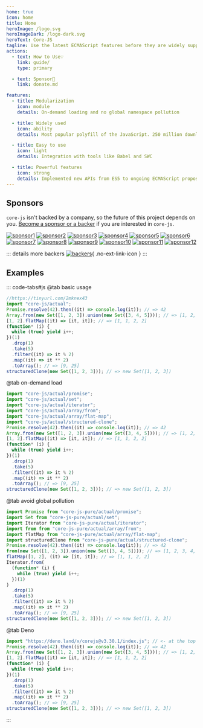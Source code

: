 ```yaml
---
home: true
icon: home
title: Home
heroImage: /logo.svg
heroImageDark: /logo-dark.svg
heroText: Core-JS
tagline: Use the latest ECMAScript features before they are widely supported
actions:
  - text: How to Use💡
    link: guide/
    type: primary

  - text: Sponsor🧡
    link: donate.md

features:
  - title: Modularization
    icon: module
    details: On-demand loading and no global namespace pollution

  - title: Widely used
    icon: ability
    details: Most popular polyfill of the JavaScript. 250 million downloads per month on NPM

  - title: Easy to use
    icon: light
    details: Integration with tools like Babel and SWC

  - title: Powerful features
    icon: strong
    details: Implemented new APIs from ES5 to ongoing ECMAScript proposal
---
```


## Sponsors

`core-js` isn't backed by a company, so the future of this project depends on you. [Become a sponsor or a backer](./donate.md) if you are interested in `core-js`.

<div class="no-ext-link-icon">

[![sponsor1](https://opencollective.com/core-js/sponsor/0/avatar.svg)](https://opencollective.com/core-js/sponsor/0/website)
[![sponsor2](https://opencollective.com/core-js/sponsor/1/avatar.svg)](https://opencollective.com/core-js/sponsor/1/website)
[![sponsor3](https://opencollective.com/core-js/sponsor/2/avatar.svg)](https://opencollective.com/core-js/sponsor/2/website)
[![sponsor4](https://opencollective.com/core-js/sponsor/3/avatar.svg)](https://opencollective.com/core-js/sponsor/3/website)
[![sponsor5](https://opencollective.com/core-js/sponsor/4/avatar.svg)](https://opencollective.com/core-js/sponsor/4/website)
[![sponsor6](https://opencollective.com/core-js/sponsor/5/avatar.svg)](https://opencollective.com/core-js/sponsor/5/website)
[![sponsor7](https://opencollective.com/core-js/sponsor/6/avatar.svg)](https://opencollective.com/core-js/sponsor/6/website)
[![sponsor8](https://opencollective.com/core-js/sponsor/7/avatar.svg)](https://opencollective.com/core-js/sponsor/7/website)
[![sponsor9](https://opencollective.com/core-js/sponsor/8/avatar.svg)](https://opencollective.com/core-js/sponsor/8/website)
[![sponsor10](https://opencollective.com/core-js/sponsor/9/avatar.svg)](https://opencollective.com/core-js/sponsor/9/website)
[![sponsor11](https://opencollective.com/core-js/sponsor/10/avatar.svg)](https://opencollective.com/core-js/sponsor/10/website)
[![sponsor12](https://opencollective.com/core-js/sponsor/11/avatar.svg)](https://opencollective.com/core-js/sponsor/11/website)

</div>

::: details more backers
[![backers](https://opencollective.com/core-js/backers.svg?width=1200)](https://opencollective.com/core-js#backers){ .no-ext-link-icon }
:::

## Examples

::: code-tabs#js
@tab basic usage

```js
//https://tinyurl.com/2mknex43
import "core-js/actual";
Promise.resolve(42).then((it) => console.log(it)); // => 42
Array.from(new Set([1, 2, 3]).union(new Set([3, 4, 5]))); // => [1, 2, 3, 4, 5]
[1, 2].flatMap((it) => [it, it]); // => [1, 1, 2, 2]
(function* (i) {
  while (true) yield i++;
})(1)
  .drop(1)
  .take(5)
  .filter((it) => it % 2)
  .map((it) => it ** 2)
  .toArray(); // => [9, 25]
structuredClone(new Set([1, 2, 3])); // => new Set([1, 2, 3])
```

@tab on-demand load

```js
import "core-js/actual/promise";
import "core-js/actual/set";
import "core-js/actual/iterator";
import "core-js/actual/array/from";
import "core-js/actual/array/flat-map";
import "core-js/actual/structured-clone";
Promise.resolve(42).then((it) => console.log(it)); // => 42
Array.from(new Set([1, 2, 3]).union(new Set([3, 4, 5]))); // => [1, 2, 3, 4, 5]
[1, 2].flatMap((it) => [it, it]); // => [1, 1, 2, 2]
(function* (i) {
  while (true) yield i++;
})(1)
  .drop(1)
  .take(5)
  .filter((it) => it % 2)
  .map((it) => it ** 2)
  .toArray(); // => [9, 25]
structuredClone(new Set([1, 2, 3])); // => new Set([1, 2, 3])
```

@tab avoid global pollution

```js
import Promise from "core-js-pure/actual/promise";
import Set from "core-js-pure/actual/set";
import Iterator from "core-js-pure/actual/iterator";
import from from "core-js-pure/actual/array/from";
import flatMap from "core-js-pure/actual/array/flat-map";
import structuredClone from "core-js-pure/actual/structured-clone";
Promise.resolve(42).then((it) => console.log(it)); // => 42
from(new Set([1, 2, 3]).union(new Set([3, 4, 5]))); // => [1, 2, 3, 4, 5]
flatMap([1, 2], (it) => [it, it]); // => [1, 1, 2, 2]
Iterator.from(
  (function* (i) {
    while (true) yield i++;
  })(1)
)
  .drop(1)
  .take(5)
  .filter((it) => it % 2)
  .map((it) => it ** 2)
  .toArray(); // => [9, 25]
structuredClone(new Set([1, 2, 3])); // => new Set([1, 2, 3])
```

@tab Deno

```js
import "https://deno.land/x/corejs@v3.30.1/index.js"; // <- at the top of your entry point
Promise.resolve(42).then((it) => console.log(it)); // => 42
Array.from(new Set([1, 2, 3]).union(new Set([3, 4, 5]))); // => [1, 2, 3, 4, 5]
[1, 2].flatMap((it) => [it, it]); // => [1, 1, 2, 2]
(function* (i) {
  while (true) yield i++;
})(1)
  .drop(1)
  .take(5)
  .filter((it) => it % 2)
  .map((it) => it ** 2)
  .toArray(); // => [9, 25]
structuredClone(new Set([1, 2, 3])); // => new Set([1, 2, 3])
```

:::
